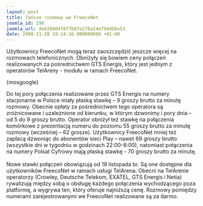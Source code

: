 ```yaml
---
layout: post
title: Tańsze rozmowy we FreecoNet
joomla_id: 290
joomla_url: de626004f8f7b87e278a24e794db6e53
date: 2008-11-28 19:14:16.000000000 +01:00
---
```

Użytkownicy FreecoNet mogą teraz zaoszczędzić jeszcze więcej na rozmowach telefonicznych. Obniżyły się bowiem ceny połączeń realizowanych za pośrednictwem GTS Energis, kt&oacute;ry jest jednym z operator&oacute;w TelAreny - modułu w ramach FreecoNet.<p>{mosgoogle}</p><p>Do tej pory połączenia realizowane przez GTS Energis na numery stacjonarne w Polsce miały płaską stawkę &ndash; 9 groszy brutto za minutę rozmowy. Obecnie opłaty za pośrednictwem tego operatora są zr&oacute;żnicowane i uzależnione od kierunku, w kt&oacute;rym dzwonimy i pory dnia &ndash; od 5 do 9 groszy brutto. Operator obniżył też stawkę na połączenia kom&oacute;rkowe z prezentacją numeru do poziomu 55 groszy brutto za minutę rozmowy (wcześniej &ndash; 62 grosze). Użytkownicy FreecoNet mniej też zapłacą dzwoniąc do abonent&oacute;w sieci Play &ndash; nawet 69 groszy brutto (wszystkie dni w tygodniu w godzinach 22:00-8:00), natomiast połączenia na numery Polsat Cyfrowy mają płaską stawkę - 70 groszy brutto za minutę.<br /><br />Nowe stawki połączeń obowiązują od 19 listopada br. Są one dostępne dla użytkownik&oacute;w FreecoNet w ramach usługi TelArena. Obecni na TelArenie operatorzy (Crowley, Deutsche Telekom, EXATEL, GTS Energis i Netia) rywalizują między sobą o obsługę każdego połączenia wychodzącego poza platformę, a wygrywa ten, kt&oacute;ry oferuje najniższą cenę. Rozmowy pomiędzy numerami zarejestrowanymi we FreecoNet realizowane są za darmo.</p>
